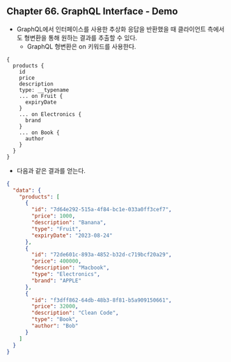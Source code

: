 
## Chapter 66. GraphQL Interface - Demo

* GraphQL에서 인터페이스를 사용한 추상화 응답을 반환했을 때 클라이언트 측에서도 형변환을 통해 원하는 결과를 추출할 수 있다.
    * GraphQL 형변환은 on 키워드를 사용한다.

```graphqls
{
  products {
    id
    price
    description
    type: __typename
    ... on Fruit {
      expiryDate
    }
    ... on Electronics {
      brand
    }
    ... on Book {
      author
    }
  }
}
```

* 다음과 같은 결과를 얻는다.

```json
{
  "data": {
    "products": [
      {
        "id": "7d64e292-515a-4f84-bc1e-033a0ff3cef7",
        "price": 1000,
        "description": "Banana",
        "type": "Fruit",
        "expiryDate": "2023-08-24"
      },
      {
        "id": "72de601c-893a-4852-b32d-c719bcf20a29",
        "price": 400000,
        "description": "Macbook",
        "type": "Electronics",
        "brand": "APPLE"
      },
      {
        "id": "f3dff862-64db-48b3-8f81-b5a909150661",
        "price": 32000,
        "description": "Clean Code",
        "type": "Book",
        "author": "Bob"
      }
    ]
  }
}
```